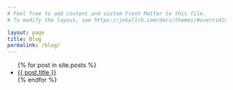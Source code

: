 ```yaml
---
# Feel free to add content and custom Front Matter to this file.
# To modify the layout, see https://jekyllrb.com/docs/themes/#overriding-theme-defaults

layout: page
title: Blog
permalink: /blog/
---
```



<ul>
  {% for post in site.posts %}
    <li><a href="{{ post.url }}">{{ post.title }}</a></li>
  {% endfor %}
</ul>